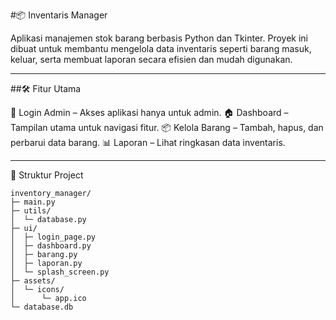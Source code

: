 #📦 Inventaris Manager

  Aplikasi manajemen stok barang berbasis Python dan Tkinter.
  Proyek ini dibuat untuk membantu mengelola data inventaris seperti barang masuk, keluar, serta membuat laporan secara efisien dan mudah digunakan.

---

##🛠️ Fitur Utama

  🔐 Login Admin – Akses aplikasi hanya untuk admin.
  🏠 Dashboard – Tampilan utama untuk navigasi fitur.
  📦 Kelola Barang – Tambah, hapus, dan perbarui data barang. 
  📊 Laporan – Lihat ringkasan data inventaris.

---

📁 Struktur Project


    inventory_manager/
    ├─ main.py
    ├─ utils/
    │  └─ database.py
    ├─ ui/
    │  ├─ login_page.py
    │  ├─ dashboard.py
    │  ├─ barang.py
    │  ├─ laporan.py
    │  └─ splash_screen.py
    ├─ assets/
    │  └─ icons/
    │      └─ app.ico
    └─ database.db
